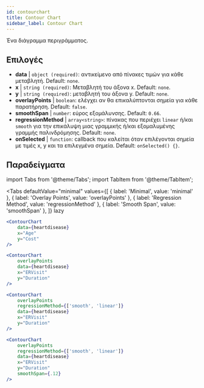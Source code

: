 ```yaml
---
id: contourchart
title: Contour Chart
sidebar_label: Contour Chart
---
```


Ένα διάγραμμα περιγράμματος.

## Επιλογές

* __data__ | `object (required)`: αντικείμενο από πίνακες τιμών για κάθε μεταβλητή. Default: `none`.
* __x__ | `string (required)`: Μεταβλητή του άξονα x. Default: `none`.
* __y__ | `string (required)`: μεταβλητή του άξονα y. Default: `none`.
* __overlayPoints__ | `boolean`: ελέγχει αν θα επικαλύπτονται σημεία για κάθε παρατήρηση. Default: `false`.
* __smoothSpan__ | `number`: εύρος εξομάλυνσης. Default: `0.66`.
* __regressionMethod__ | `array<string>`: πίνακας που περιέχει `linear` ή/και `smooth` για την επικάλυψη μιας γραμμικής ή/και εξομαλυμένης γραμμής παλινδρόμησης. Default: `none`.
* __onSelected__ | `function`: callback που καλείται όταν επιλέγονται σημεία με τιμές x, y και τα επιλεγμένα σημεία. Default: `onSelected() {}`.


## Παραδείγματα

import Tabs from '@theme/Tabs';
import TabItem from '@theme/TabItem';

<Tabs
    defaultValue="minimal"
    values={[
        { label: 'Minimal', value: 'minimal' },
        { label: 'Overlay Points', value: 'overlayPoints' },
        { label: 'Regression Method', value: 'regressionMethod' },
        { label: 'Smooth Span', value: 'smoothSpan' },
    ]}
    lazy
>

<TabItem value="minimal">

```jsx live
<ContourChart 
    data={heartdisease} 
    x="Age"
    y="Cost"
/>
```

</TabItem>

<TabItem value="overlayPoints">

```jsx live
<ContourChart 
    overlayPoints 
    data={heartdisease} 
    x="ERVisit"
    y="Duration"
/>
```

</TabItem>

<TabItem value="regressionMethod">

```jsx live
<ContourChart 
    overlayPoints 
    regressionMethod={['smooth', 'linear']}
    data={heartdisease} 
    x="ERVisit"
    y="Duration"
/>
```

</TabItem>

<TabItem value="smoothSpan">

```jsx live
<ContourChart 
    overlayPoints 
    regressionMethod={['smooth', 'linear']}
    data={heartdisease} 
    x="ERVisit"
    y="Duration"
    smoothSpan={.12}
/>
```

</TabItem>

</Tabs>
